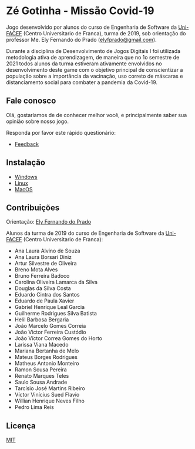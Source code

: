 # Zé Gotinha - Missão Covid-19

Jogo desenvolvido por alunos do curso de Engenharia de Software da [Uni-FACEF](https://www.unifacef.com.br/) (Centro Universitario de Franca), turma de 2019, sob orientação do professor Me. Ely Fernando do Prado (elyfprado@gmail.com).

Durante a disciplina de Desenvolvimento de Jogos Digitais I foi utilizada metodologia ativa de aprendizagem, de maneira que no 1o semestre de 2021 todos alunos da turma estiveram ativamente envolvidos no desenvolvimento deste game com o objetivo principal de conscientizar a população sobre a importância da vacinação, uso correto de máscaras e distanciamento social para combater a pandemia da Covid-19.

## Fale conosco
Olá, gostaríamos de de conhecer melhor você, e principalmente saber sua opinião sobre nosso jogo.

Responda por favor este rápido questionário:

* [Feedback](https://forms.gle/6uFef6bEZcjP9Rtx5)

## Instalação

* [Windows](https://server.sistemaagely.com.br/getArquivo?file=JogoZeGotinhaUniFACEF-Windows.zip)
* [Linux](https://server.sistemaagely.com.br/getArquivo?file=JogoZeGotinhaUniFACEF-Linux.zip)
* [MacOS](https://server.sistemaagely.com.br/getArquivo?file=JogoZeGotinhaUniFACEF-Macos.app.zip)


## Contribuições
Orientação: [Ely Fernando do Prado](mailto:elyfprado@gmail.com)


Alunos da turma de 2019 do curso de Engenharia de Software da [Uni-FACEF](https://www.unifacef.com.br/) (Centro Universitario de Franca):
* Ana Laura Alvino de Souza
* Ana Laura Borsari Diniz
* Artur Silvestre de Oliveira
* Breno Mota Alves
* Bruno Ferreira Badoco
* Carolina Oliveira Lamarca da Silva
* Douglas da Silva Costa
* Eduardo Cintra dos Santos
* Eduardo de Paula Xavier
* Gabriel Henrique Leal Garcia
* Guilherme Rodrigues Silva Batista
* Helil Barbosa Bergaria
* João Marcelo Gomes Correia
* João Victor Ferreira Custódio
* João Víctor Correa Gomes do Horto
* Larissa Viana Macedo
* Mariana Bertanha de Melo
* Mateus Borges Rodrigues
* Matheus Antonio Monteiro
* Ramon Sousa Pereira
* Renato Marques Teles
* Saulo Sousa Andrade
* Tarcísio José Martins Ribeiro
* Víctor Vinícius Sued Flavio
* Willian Henrique Neves Filho
* Pedro Lima Reis

## Licença
[MIT](https://choosealicense.com/licenses/mit/)
